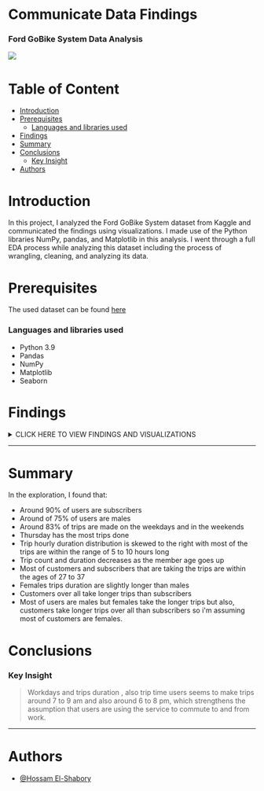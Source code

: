 # Communicate Data Findings<!-- omit in toc -->
### Ford GoBike System Data Analysis<!-- omit in toc -->
![](https://miro.medium.com/max/850/0*3iUSkahCvKP-loXC.jpg)

# Table of Content<!-- omit in toc -->
- [Introduction](#introduction)
- [Prerequisites](#prerequisites)
    - [Languages and libraries used](#languages-and-libraries-used)
- [Findings](#findings)
- [Summary](#summary)
- [Conclusions](#conclusions)
    - [Key Insight](#key-insight)
- [Authors](#authors)

# Introduction

In this project, I analyzed the Ford GoBike System dataset from Kaggle and communicated the findings using visualizations. I made use of the Python libraries NumPy, pandas, and Matplotlib in this analysis. I went through a full EDA process while analyzing this dataset including the process of wrangling, cleaning, and analyzing its data.


# Prerequisites
The used dataset can be found [here](https://www.kaggle.com/code/chirag02/ford-gobike-data-analysis)
### Languages and libraries used
- Python 3.9
- Pandas
- NumPy
- Matplotlib 
- Seaborn

# Findings

<details>
<summary>CLICK HERE TO VIEW FINDINGS AND VISUALIZATIONS</summary>
    
- #### About a 90% of the users are subscribed to the service and others are just customers

![Alt text](Imgs/users_type.png)

---

- #### Most of users tend to be Males be 76%
![Alt text](Imgs/members_gender.png)

---

- #### Most of the bikes usage are in the work days ~(83%), with high usage on Tuesday; assuming it's used to commute to work
![Alt text](Imgs/total_service_week_days.png)

---

- #### Customers seem to take more trips on weekends than subscribers, subscribers seems to have a steady trip duration across the week with a little dip in the duration on weekends.

![Alt text](Imgs/week_days_and_duration.png)

---

- #### Most of the trips duration are 5 to 10 hours long.
![Alt text](Imgs/bik_duration_dist.png)

</details>

---

# Summary
In the exploration, I found that: 
- Around 90% of users are subscribers
- Around of 75% of users are males
- Around 83% of trips are made on the weekdays and in the weekends
- Thursday has the most trips done
- Trip hourly duration distribution is skewed to the right with most of the trips are within the range of 5 to 10 hours long
- Trip count and duration decreases as the member age goes up
- Most of customers and subscribers that are taking the trips are within the ages of 27 to 37
- Females trips duration are slightly longer than males
- Customers over all take longer trips than subscribers
- Most of users are males but females take the longer trips but also, customers take longer trips over all than subscribers so i'm assuming most of customers are females.


# Conclusions
### Key Insight

> Workdays and trips duration , also trip time users seems to make trips around 7 to 9 am and also around 6 to 8 pm, which strengthens the assumption that users are using the service to commute to and from work.

---

# Authors
- [@Hossam El-Shabory](https://github.com/hossam-elshabory)
